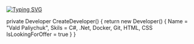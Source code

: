 [![Typing SVG](https://readme-typing-svg.herokuapp.com?color=%2336BCF7&lines=Computer+science+student)](https://git.io/typing-svg)
<br>
<p>
private Developer CreateDeveloper()
{
  return new Developer()
  {
    Name = "Vald Paliychuk",
    Skils = C#, .Net, Docker, Git, HTML, CSS 
    IsLookingForOffer = true
  }
}
  </p>
<!--
**VladPaliychuk/VladPaliychuk** is a ✨ _special_ ✨ repository because its `README.md` (this file) appears on your GitHub profile.

Here are some ideas to get you started:

- 🔭 I’m currently working on ...
- 🌱 I’m currently learning ...
- 👯 I’m looking to collaborate on ...
- 🤔 I’m looking for help with ...
- 💬 Ask me about ...
- 📫 How to reach me: ...
- 😄 Pronouns: ...
- ⚡ Fun fact: ...
-->
